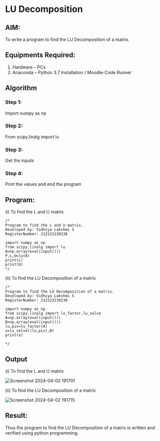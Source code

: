 # LU Decomposition 

## AIM:
To write a program to find the LU Decomposition of a matrix.

## Equipments Required:
1. Hardware – PCs
2. Anaconda – Python 3.7 Installation / Moodle-Code Runner

## Algorithm
### Step 1:
Import numpy as np
### Step 2:
From scipy.linalg import lu
### Step 3:
Get the inputs
### Step 4:
Print the values and end the program

## Program:
(i) To find the L and U matrix
```
/*
Program to find the L and U matrix.
Developed by: Vidhiya Lakshmi S
RegisterNumber: 212223230238

import numpy as np
from scipy.linalg import lu
A=np.array(eval(input()))
P,L,U=lu(A)
print(L)
print(U)
*/
```

(ii) To find the LU Decomposition of a matrix
```
/*
Program to find the LU Decomposition of a matrix.
Developed by: Vidhiya Lakshmi S
RegisterNumber: 212223230238

import numpy as np
from scipy.linalg import lu_factor,lu_solve
A=np.array(eval(input()))
B=np.array(eval(input()))
lu,piv=lu_factor(A)
x=lu_solve((lu,piv),B)
print(x)

*/
```

## Output

(i) To find the L and U matrix

![Screenshot 2024-04-02 191701](https://github.com/AkilaMohan/LU-Decomposition/assets/87062069/155a0aed-ed8a-43a9-a0ce-b5bcae822cc5)

(ii) To find the LU Decomposition of a matrix

![Screenshot 2024-04-02 191715](https://github.com/AkilaMohan/LU-Decomposition/assets/87062069/054839a1-e67c-440a-8d24-a45e12519efc)

## Result:
Thus the program to find the LU Decomposition of a matrix is written and verified using python programming.

